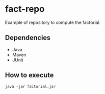 # fact-repo
Example of repository to compute the factorial.

## Dependencies
- Java
- Maven
- JUnit

## How to execute
  `java -jar factorial.jar`



